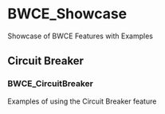 # BWCE_Showcase
Showcase of BWCE Features with Examples

## Circuit Breaker
### BWCE_CircuitBreaker
Examples of using the Circuit Breaker feature
